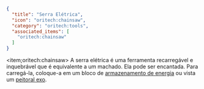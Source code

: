 ```json
{
  "title": "Serra Elétrica",
  "icon": "oritech:chainsaw",
  "category": "oritech:tools",
  "associated_items": [
    "oritech:chainsaw"
  ]
}
```

<item;oritech:chainsaw> A serra elétrica é uma ferramenta recarregável e inquebrável que é equivalente a um machado. Ela pode ser encantada. Para carregá-la, coloque-a em um bloco de [armazenamento de energia](^oritech:logistics/energy) ou vista um [peitoral exo](^oritech:tools/exo_armor).